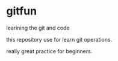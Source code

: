 # gitfun

learining the git and code

this repository use for learn git operations.

really great practice for beginners.
